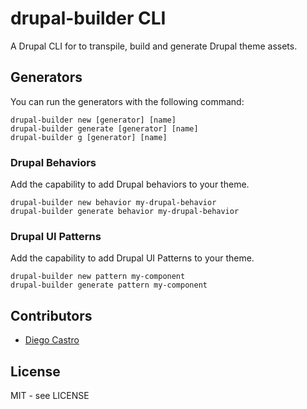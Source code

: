 # drupal-builder CLI

A Drupal CLI for to transpile, build and generate Drupal theme assets.

## Generators

You can run the generators with the following command:

```shell
drupal-builder new [generator] [name]
drupal-builder generate [generator] [name]
drupal-builder g [generator] [name]
```

### Drupal Behaviors

Add the capability to add Drupal behaviors to your theme.

```shell
drupal-builder new behavior my-drupal-behavior
drupal-builder generate behavior my-drupal-behavior
```

### Drupal UI Patterns

Add the capability to add Drupal UI Patterns to your theme.

```shell
drupal-builder new pattern my-component
drupal-builder generate pattern my-component
```

## Contributors

- [Diego Castro](https://twitter.com/diarcastro)

## License

MIT - see LICENSE

